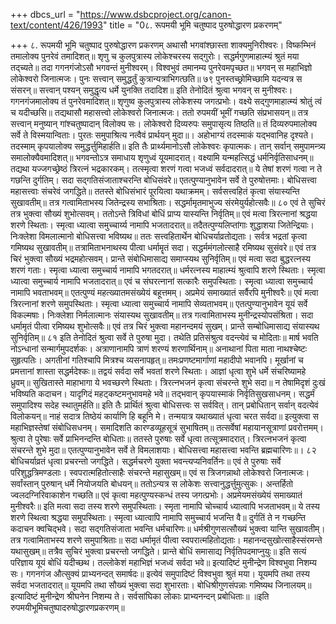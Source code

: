 +++
dbcs_url = "https://www.dsbcproject.org/canon-text/content/426/1993"
title = "0८. रूपमयी भूमि चतुष्पाद पुरुषोद्धारण प्रकरणम्"

+++
८. रूपमयी भूमि चतुष्पाद पुरुषोद्धारण प्रकरणम्
अथासौ भगवांश्छास्ता शाक्यमुनिरीश्वरः।
विष्कम्भिनं तमालोक्य पुनरेवं तमादिशत्॥
शृणु च कुलपुत्रास्य लोकेश्चरस्य सद्गुरोः।
सद्धर्मगुणमाहात्म्यं श्रुतं मया तद्च्यते॥
तदा गगनगंजोऽसौ भगवन्तं मुनीश्वरम्।
विश्वभुवं तमानम्य पुनरेवमपृच्छत॥
भगवन् स महाभिज्ञो लोकेश्वरो जिनात्मजः।
पुनः सत्त्वान् समुद्धर्तुं कुत्रान्यत्राभिगत्छति॥
७९
पुनस्तच्छ्रोमिच्छामि यदन्यत्र स संसरन्॥
सत्त्वान् पश्यन् समुद्धृत्य धर्मे युनक्ति तदादिश॥
इति तेनोदितं श्रुत्वा भगवन् स मुनीश्वरः।
गगनगंजमालोक्य तं पुनरेवमादिशत्॥
शृणुष्व कुलपुत्रास्य लोकेशस्य जगत्प्रभोः।
वक्ष्ये सद्गुणमाहात्म्यं श्रोतुं त्वं च यदीच्छसि॥
तद्यथासौ महासत्त्वो लोकेश्वरो जिनात्मजः।
ततो रुपमयीं भूमीं गच्छति संप्रभासयन्॥
तत्र सत्त्वान् मनुष्यान् गांश्चतुष्पादान् विलोक्य सः।
लोकेश्वरो दिव्यरुपः समुपासृत्य तिष्ठति॥
तं दिव्यरुपमालोक्य सर्वे ते विस्मयान्विताः।
पुरतः समुपाश्रित्य नत्वैवं प्रार्थयन् मुदा॥।
अहोभाग्यं तदस्माकं यद्भवानिह दृश्यते।
तदस्माम् कृपयालोक्य समुद्धर्त्तुमिहार्हति॥
इति तैः प्रार्थ्यमानोऽसौ लोकेश्वरः कृपात्मकः।
तान् सर्वान् समुपामन्त्र्य समालोक्यैवमादिशत्॥
भगवन्तोऽत्र समाधाय शृणुध्वं यूयमादरात्।
वक्ष्यामि यन्महत्सिद्धं धर्मनिर्वृतिसाधनम्॥
तद्यथा यज्जगच्छ्रेष्ठं त्रिरत्नं भद्रकारकम्।
तत्स्मृत्वा शरणं गत्वा भजध्वं सर्वदादरात्॥
ये तेषां शरणं गत्वा न ते गछन्ति दुर्गतिम्।
सदा सद्गतिसंजाताश्चरन्ति बोधिसंवरे॥
एतत्पुण्यानुभावेन सर्वे ते पुरुषोत्तमाः।
बोधिसत्त्वा महासत्त्वाः संचरेवं जगद्धिते॥
ततस्ते बोधिसंभारं पूरयित्वा यथाक्रमम्।
सर्वसत्त्वहितं कृत्वा संयास्यन्ति सुखावतीम्॥
तत्र गत्वामिताभस्य जितेन्द्रस्य सभाश्रिताः।
सद्धर्मामृतमाभुज्य संरमेयुर्यहोत्सवैः॥
८०
एवं ते सुचिरं तत्र भुक्त्वा सौख्यं शुभोत्सवम्।
ततोऽन्ते त्रिविधां बोधिं प्राप्य यास्यन्ति निर्वृतिम्॥
एवं मत्वा त्रिरत्नानां श्रद्धया शरणे स्थिताः।
स्मृत्वा ध्यात्वा समुच्चार्य्य नामापि भजतादरात्॥
तदैतत्पुण्यलिप्तांगाः शुद्धाशया जितेन्द्रियाः।
निःक्लेशा विमलात्मानो बोधिसत्त्वा भविष्यथ॥
ततः सत्त्वहितार्थेन बोधिचर्याव्रतोद्यताः।
सर्वत्र भद्रतां कृत्वा गमिष्यथ सुखावतीम्॥
तत्रामिताभनाथस्य पीत्वा धर्मामॄतं सदा।
सद्धर्ममंगलोत्साहै रमिष्यथ सुसंवरे॥
एवं तत्र चिरं भुक्त्वा सौख्यं भद्रमहोत्सवम्।
प्रान्ते संबोधिमासाद्य समाप्स्यथ सुनिर्वृतिम्॥
एवं मत्वा सदा बुद्धरत्नस्य शरणं गताः।
स्मृत्वा ध्यात्वा समुच्चार्य नामापि भगतदरात्॥
धर्मरत्नस्य माहात्म्यं श्रुत्वापि शरणे स्थिताः।
स्मृत्वा ध्यात्वा समुच्चार्य नामापि भजतादरात्॥
एवं च संघरत्नानां सत्कारैः समुपस्थिताः।
स्मृत्वा ध्यात्वा समुच्चार्य नामापि भवताभवम्॥
एतत्पुण्यं महत्ख्यातमसंख्येयं बहूत्तमम्।
अप्रमेयं समाख्यातं सर्वैरपि मुनीश्वरैः॥
एवं मत्वा त्रिरत्नानां  शरणे समुपस्थिताः।
स्मृत्वा ध्यात्वा समुच्चार्य नामापि सेव्यताभवम्॥
एतत्पुण्यानुभावेन यूयं सर्वे विकल्मषाः।
निःक्लेशा निर्मलात्मानः संयास्यथ सुखावतीम्॥
तत्र गत्वामिताभस्य मुनीन्द्रस्योपसंश्रिता।
सदा धर्मामृतं पीत्वा रमिष्यथ शुभोत्सवैः॥
एवं तत्र चिरं भुक्त्वा महानन्दमयं सुखम्।
प्रान्ते सम्बोधिमासाद्य संयास्यथ सुनिर्वृतिम्॥
८१
इति तेनोदितं श्रुत्वा सर्वे ते पुरुषा मुदा।
तथेति प्रतिसंश्रुत्व वदन्त्येवं च मोदिताः॥
मार्ष भवति नोऽन्धानां सन्मार्गमुपदर्शकः।
अत्राणानामपि त्राणं शरण्यं शरणार्थिनाम्॥
अनाथानां पिता माता नाथश्चेष्टः सुहृत्पतिः।
अगतीनां गतिश्चापि मित्रश्च व्यसनापहृत्॥
तमःप्रणष्टमार्गाणां महादीपो भवानपि।
मूर्खानां च प्रमत्तानां शास्ता सद्धर्मदेश्कः॥
तद्वयं सर्वदा सर्वे भवतां शरणे स्थिताः।
आज्ञां धृत्वा शुभे धर्मे संचरिष्यामहे ध्रुवम्॥
सुखितास्ते माहाभागा ये भवच्छरणे स्थिताः।
त्रिरत्नभजनं कृत्वा संचरन्ते शुभे सदा॥
न तेषामिदृशं दुःखं भविष्यति कदाचन।
यादृगिदं महट्कष्टमनुभावमहे भवे॥
तद्भवान् कृपयास्माकं निर्वृतिसुखसाधनम्।
सद्धर्मं समुपादिश्य सदेह स्थातुमर्हति॥
इति तैः प्रार्थितं श्रुत्वा बोधिसत्त्वः स सर्ववित्।
तान् प्रबोधितान् सर्वान् वदत्येवं विलोकयन्॥
नाहं सदात्र तिष्ठेयं कार्याणि हि बहूनि मे।
तन्मयात्र यथाख्यातं धृत्वा चरत सर्वदा॥
इत्युक्त्वा स महाभिज्ञस्तेषां संबोधिसधनम्।
समादिशति कारण्डव्यूहसूत्रं सुभाषितम्॥
तत्सर्वेषां महायानसूत्राणां प्रवरोत्तमम्।
श्रुत्वा ते पुरेषाः सर्वे प्राभिनन्दन्ति बोधिताः॥
ततस्ते पुरुषाः सर्वे धृत्वा तत्सूत्रमादरात्।
त्रिरत्नभजनं कृत्वा संचरन्ते शुभे मुदा॥
एतत्पुण्यानुभावेन सर्वे ते विमलाशयाः।
बोधिसत्त्वा महासत्त्वा भवन्ति ब्रह्मचारिणः॥।
८२
बोधिचर्याव्रतं धृत्वा प्रचरन्तो जगद्धिते।
सद्धर्मचरणे युक्ता भवन्त्यप्यनिवर्तिनः॥
एवं ते पुरुषाः सर्वे परिशुद्धत्रिमण्डलाः।
स्वपरात्महितोत्साहैः संचरन्ते महासुखम्॥
एवं स त्रिजगन्नाथो लोकेश्वरो जिनात्मजः।
सर्वांस्तान् पुरुषान् धर्मे नियोजयति बोधयन्॥
ततोऽन्यत्र स लोकेशः सत्त्वानुद्धर्त्तुमुत्सुकः।
अन्तर्हितो ज्वलदग्निरिवाकाशेन गच्छति॥
एवं कृत्वा महत्पुण्यस्कन्धं तस्य जगत्प्रभोः।
अप्रमेयमसंख्येयं समाख्यातं मुनीश्वरैः॥
इति मत्वा सदा तस्य शरणे समुपस्थिताः।
स्मृता नामापि चोच्चार्य ध्यात्वापि भजताभवम्॥
ये तस्य शरणे स्थित्वा श्रद्धया समुपस्थिताः।
स्मृत्वा ध्यात्वापि नामापि समुच्चार्य भजन्ति वै॥
दुर्गतिं ते न गच्छन्ति कदाचन क्वचिद्भवे।
सदा सद्गतिसंजाता भवन्ति धर्मचारिणः॥
धर्मश्रीगुणसत्सौख्यं भुक्त्वा यान्ति सुखावतीम्।
तत्र गत्वामिताभस्य शरणे समुपाश्रिताः॥
सदा धर्मामृतं पीत्वा स्वपरात्महितोद्यताः।
महानन्दसुखोत्साहैस्संरमन्ते यथासुखम्॥
तत्रैव सुचिरं भुक्त्वा प्रचरन्तो जगद्धिते।
प्रान्ते बोधिं समासाद्य निर्वृतिपदमाप्नुयुः॥
इति सत्यं परिज्ञाय यूयं बोधिं यदीच्छथ।
तल्लोकेशं महाभिज्ञं भजध्वं सर्वदा भवे॥
इत्यादिष्टं मुनीन्द्रेण विश्वभुवा निशम्य सः।
गगनगंज औत्सुक्यं प्राभ्यनन्दत् समार्षदः॥
इत्येवं समुपादिष्टं विश्वभुवा श्रुतं मया।
यूयमपि तथा तस्य सर्वदा भजतादरात्॥
यूयमपि तथा सौख्यं भुक्त्वा सदा शुभारताः।
बोधिश्रीगुणसंपन्नाः गमिष्यथ जिनालयम्॥
इत्यादिष्टं मुनीन्द्रेण श्रीघनेन निशम्य ते।
सर्वसांघिका लोकाः प्राभ्यनन्दन् प्रबोधिताः॥
॥इति रुपमयीभूमिचतुष्पादरुषोद्धारणप्रकरणम्॥
